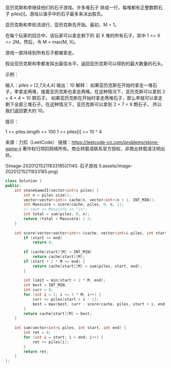 亚历克斯和李继续他们的石子游戏。许多堆石子 排成一行，每堆都有正整数颗石子 piles[i]。游戏以谁手中的石子最多来决出胜负。

亚历克斯和李轮流进行，亚历克斯先开始。最初，M = 1。

在每个玩家的回合中，该玩家可以拿走剩下的 前 X 堆的所有石子，其中 1 <= X <= 2M。然后，令 M = max(M, X)。

游戏一直持续到所有石子都被拿走。

假设亚历克斯和李都发挥出最佳水平，返回亚历克斯可以得到的最大数量的石头。

 

示例：

输入：piles = [2,7,9,4,4]
输出：10
解释：
如果亚历克斯在开始时拿走一堆石子，李拿走两堆，接着亚历克斯也拿走两堆。在这种情况下，亚历克斯可以拿到 2 + 4 + 4 = 10 颗石子。 
如果亚历克斯在开始时拿走两堆石子，那么李就可以拿走剩下全部三堆石子。在这种情况下，亚历克斯可以拿到 2 + 7 = 9 颗石子。
所以我们返回更大的 10。 


提示：

1 <= piles.length <= 100
1 <= piles[i] <= 10 ^ 4

来源：力扣（LeetCode）
链接：https://leetcode-cn.com/problems/stone-game-ii
著作权归领扣网络所有。商业转载请联系官方授权，非商业转载请注明出处。

![image-20201215211833185](1140. 石子游戏 II.assets/image-20201215211833185.png)

```cpp
class Solution {
public:
    int stoneGameII(vector<int>& piles) {
        int n = piles.size();
        vector<vector<int>> cache(n, vector<int>(n + 1, INT_MIN));
        int Maxscore = score(cache, piles, 0, n, 1);
        // cout << Maxscore << "\n";
        int total = sum(piles, 0, n);
        return (total + Maxscore) / 2;
    }
    
    int score(vector<vector<int>> &cache, vector<int>& piles, int start, const int &end, int M) {
        if (start >= end)
            return 0;
        
        if (cache[start][M] > INT_MIN)
            return cache[start][M];
        if (start + 2 * M >= end) {
            return cache[start][M] = sum(piles, start, end);
        }
        
        int limit = min(start + 2 * M, end);
        int best = INT_MIN;
        int curr = 0;
        for (int i = 1; i <= 2 * M; i++) {
            curr += piles[start + i - 1];
            best = max(best, curr - score(cache, piles, start + i, end, max(i, M)));
        }
        return cache[start][M] = best;
    }
    
    int sum(vector<int>& piles, int start, int end) {
        int ret = 0;
        for (int i = start; i < end; i++) {
            ret += piles[i];
        }
        return ret;
    }
};
```

